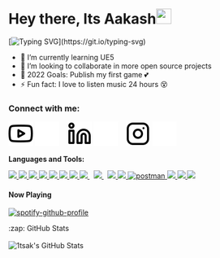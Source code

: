 # Hey there, Its Aakash<img src="https://raw.githubusercontent.com/MartinHeinz/MartinHeinz/master/wave.gif" height="30px" width="30px">

[![Typing SVG](https://readme-typing-svg.herokuapp.com?font=Ubuntu&&color=ff652f&size=18&lines=I'm+an+Android+Deveoper.;A+Web+Developer.;A+Youtuber.;Will+Love+to+Argue+about+your+line+of+code.)](https://git.io/typing-svg)

- 🌱 I’m currently learning UE5
- 👯 I’m looking to collaborate in more open source projects
- 🥅 2022 Goals: Publish my first game 💕
- ⚡ Fun fact: I love to listen music 24 hours 😵

### Connect with me:

[![yt](imgs/youtube-light.svg)](https://youtube.com/AKBROS#gh-light-mode-only)
[![yt](imgs/youtube-dark.svg)](https://youtube.com/AKBROS#gh-dark-mode-only)
&nbsp;&nbsp;
[![linkedin](imgs/linkedin-light.svg)](https://www.linkedin.com/in/aakash-jha-b28221218#gh-light-mode-only)
[![linkedin](imgs/linkedin-dark.svg)](https://www.linkedin.com/in/aakash-jha-b28221218#gh-dark-mode-only)
&nbsp;&nbsp;
[![instagram](imgs/instagram-light.svg)](https://instagram.com/1ts.akash#gh-light-mode-only)
[![instagram](imgs/instagram-dark.svg)](https://instagram.com/1ts.akash#gh-dark-mode-only)

**Languages and Tools:**

<p align="left"> 
    <a href="https://www.java.com" target="_blank"> <img src="https://img.icons8.com/color/32/000000/java-coffee-cup-logo.png"/> </a>
    <a href="https://developer.mozilla.org/en-US/docs/Web/JavaScript" target="_blank"> <img src="https://img.icons8.com/color/32/000000/javascript.png"/> </a> 
    <a href="https://php.net" target="_blank"> <img src="https://img.icons8.com/cute-clipart/32/android.png"/> </a>
    <a href="https://www.w3.org/html/" target="_blank"> <img src="https://img.icons8.com/color/32/000000/html-5.png"/> </a> 
    <a href="https://www.w3schools.com/css/" target="_blank"> <img src="https://img.icons8.com/color/32/000000/css3.png"/> </a> 
    <a href="https://getbootstrap.com" target="_blank"> <img src="https://img.icons8.com/color/32/000000/bootstrap.png"/> </a> 
    <a href="https://www.python.org" target="_blank"> <img src="https://img.icons8.com/color/32/000000/python.png"/> </a> 
    <a style="padding-right:8px;" href="https://nodejs.org" target="_blank"> <img src="https://img.icons8.com/color/32/000000/nodejs.png"/> </a>
    <a style="padding-right:8px;" href="https://www.mysql.com/" target="_blank"> <img src="https://img.icons8.com/fluent/32/000000/mysql-logo.png"/> </a>
    <a href="https://vuejs.org" target="_blank"> <img src="https://img.icons8.com/color/32/000000/vue-js.png"/> </a>
    <a href="https://firebase.google.com/" target="_blank"> <img src="https://img.icons8.com/color/32/000000/firebase.png"/> </a>
    <a href="https://postman.com" target="_blank"> <img src="https://www.vectorlogo.zone/logos/getpostman/getpostman-icon.svg" alt="postman" width="32" height="32"/> </a>
    <a href="https://git-scm.com/" target="_blank"> <img src="https://img.icons8.com/color/32/000000/git.png"/> </a>
    <a href="https://cplusplus.com" target="_blank"> <img src="https://img.icons8.com/color/32/000000/c-plus-plus-logo.png"/> </a>
    <a href="https://php.net" target="_blank"> <img src="https://img.icons8.com/dusk/32/php-logo.png"/> </a>
    
  
</p>

#### Now Playing

[![spotify-github-profile](https://spotify-github-profile.vercel.app/api/view?uid=31ywmblg5purfamjx64tikzsvgzq&cover_image=true&theme=novatorem&bar_color=53b14f&bar_color_cover=false)](https://spotify-github-profile.vercel.app/api/view?uid=31ywmblg5purfamjx64tikzsvgzq&redirect=true)

  <summary>:zap: GitHub Stats</summary>
  <br>

  <img align="left" alt="1tsak's GitHub Stats" src="https://github-readme-stats.vercel.app/api?username=1tsak&show_icons=true&hide_border=false&title_color=ff652f&icon_color=FFE400&bg_color=09131B&text_color=ffffff&border_color=0c1a25" />




